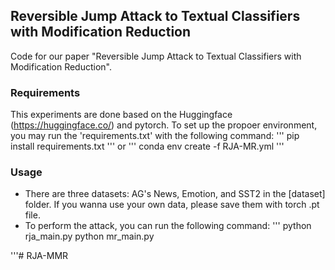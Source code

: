 ## Reversible Jump Attack to Textual Classifiers with Modification Reduction
Code for our paper "Reversible Jump Attack to Textual Classifiers with Modification Reduction".
### Requirements
This experiments are done based on the Huggingface (https://huggingface.co/) and pytorch. To set up the propoer environment, you may run the 'requirements.txt' with the following command:
'''
pip install requirements.txt 
'''
or
'''
conda env create -f RJA-MR.yml
'''

### Usage
* There are three datasets: AG's News, Emotion, and SST2 in the [dataset] folder. If you wanna use your own data, please save them with torch .pt file.
* To perform the attack, you can run the following command:
'''
python rja_main.py
python mr_main.py

'''# RJA-MMR
